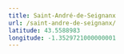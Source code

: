 ```yaml
---
title: Saint-André-de-Seignanx
url: /saint-andre-de-seignanx/
latitude: 43.5588983
longitude: -1.3529721000000001
---
```

